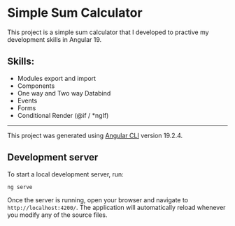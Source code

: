 # Simple Sum Calculator

This project is a simple sum calculator that I developed to practive my development skills in Angular 19.

## Skills:
- Modules export and import
- Components
- One way and Two way Databind
- Events
- Forms
- Conditional Render (@if / *ngIf)

---

This project was generated using [Angular CLI](https://github.com/angular/angular-cli) version 19.2.4.

## Development server

To start a local development server, run:

```bash
ng serve
```

Once the server is running, open your browser and navigate to `http://localhost:4200/`. The application will automatically reload whenever you modify any of the source files.